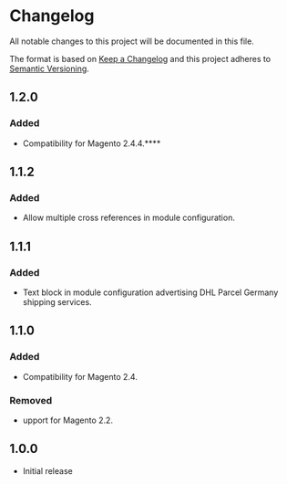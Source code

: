 # Changelog

All notable changes to this project will be documented in this file.

The format is based on [Keep a Changelog](http://keepachangelog.com/en/1.0.0/)
and this project adheres to [Semantic Versioning](http://semver.org/spec/v2.0.0.html).


## 1.2.0

### Added

- Compatibility for Magento 2.4.4.****

## 1.1.2

### Added

- Allow multiple cross references in module configuration.

## 1.1.1

### Added

- Text block in module configuration advertising DHL Parcel Germany shipping services.  

## 1.1.0

### Added

- Compatibility for Magento 2.4.

### Removed

- upport for Magento 2.2.

## 1.0.0

- Initial release
